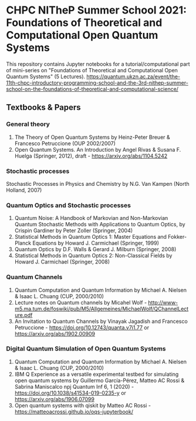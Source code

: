 # CHPC NITheP Summer School 2021: Foundations of Theoretical and Computational Open Quantum Systems

This repository contains Jupyter notebooks for a tutorial/computational part of mini-series on "Foundations of Theoretical and Computational Open Quantum Systems" (5 Lectures).
https://quantum.ukzn.ac.za/event/the-11th-chpc-introductory-programming-school-and-the-3rd-nithep-summer-school-on-the-foundations-of-theoretical-and-computational-science/

## Textbooks & Papers

### General theory
1. The Theory of Open Quantum Systems by Heinz-Peter Breuer & Francesco Petruccione (OUP 2002/2007)
2. Open Quantum Systems. An Introduction by Angel Rivas & Susana F. Huelga (Springer, 2012), draft - https://arxiv.org/abs/1104.5242
### Stochastic processes
Stochastic Processes in Physics and Chemistry by N.G. Van Kampen (North Holland, 2007)
### Quantum Optics and Stochastic processes
1. Quantum Noise: A Handbook of Markovian and Non-Markovian Quantum Stochastic Methods with Applications to Quantum Optics, by Crispin Gardiner by Peter Zoller (Springer, 2004)
2. Statistical Methods in Quantum Optics 1: Master Equations and Fokker-Planck Equations by Howard J. Carmichael (Springer, 1999)
3. Quantum Optics by D.F. Walls & Gerard J. Milburn (Springer, 2008)
4. Statistical Methods in Quantum Optics 2: Non-Classical Fields by Howard J. Carmichael (Springer, 2008)
### Quantum Channels
1. Quantum Computation and Quantum Information by Michael A. Nielsen & Isaac L. Chuang (CUP, 2000/2010)
2. Lecture notes on Quantum channels by Micahel Wolf - http://www-m5.ma.tum.de/foswiki/pub/M5/Allgemeines/MichaelWolf/QChannelLecture.pdf
3. An Invitation to Quantum Channels by Vinayak Jagadish and Francesco Petruccione - https://doi.org/10.12743/quanta.v7i1.77 or https://arxiv.org/abs/1902.00909
### Digital Quantum Simulation of Open Quantum Systems
1. Quantum Computation and Quantum Information by Michael A. Nielsen & Isaac L. Chuang (CUP, 2000/2010)
2. IBM Q Experience as a versatile experimental testbed for simulating open quantum systems by Guillermo García-Pérez, Matteo AC Rossi  & Sabrina Maniscalco npj Quantum Inf 6, 1 (2020) -  https://doi.org/10.1038/s41534-019-0235-y or https://arxiv.org/abs/1906.07099
3. Open quantum systems with qiskit by Matteo AC Rossi - https://matteoacrossi.github.io/oqs-jupyterbook/
